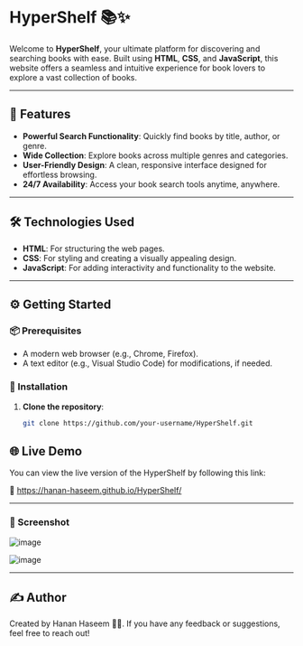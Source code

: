 # HyperShelf 📚✨  

Welcome to **HyperShelf**, your ultimate platform for discovering and searching books with ease. Built using **HTML**, **CSS**, and **JavaScript**, this website offers a seamless and intuitive experience for book lovers to explore a vast collection of books.  

---

## 🚀 Features  

- **Powerful Search Functionality**: Quickly find books by title, author, or genre.  
- **Wide Collection**: Explore books across multiple genres and categories.  
- **User-Friendly Design**: A clean, responsive interface designed for effortless browsing.  
- **24/7 Availability**: Access your book search tools anytime, anywhere.  

---

## 🛠️ Technologies Used  

- **HTML**: For structuring the web pages.  
- **CSS**: For styling and creating a visually appealing design.  
- **JavaScript**: For adding interactivity and functionality to the website.  

---

## ⚙️ Getting Started  

### 📦 Prerequisites  

- A modern web browser (e.g., Chrome, Firefox).  
- A text editor (e.g., Visual Studio Code) for modifications, if needed.  

### 🔧 Installation  

1. **Clone the repository**:  

   ```bash
   git clone https://github.com/your-username/HyperShelf.git

## 🌐 Live Demo
You can view the live version of the HyperShelf by following this link:

🔗 https://hanan-haseem.github.io/HyperShelf/

---

### 📸 Screenshot
![image](https://github.com/user-attachments/assets/561b090e-216e-491d-8d90-8fea8ac270f7)

![image](https://github.com/user-attachments/assets/7b1ea989-e798-4f64-aa9b-fe391d6bcd91)


---

## ✍️ Author
Created by Hanan Haseem 👨‍💻. If you have any feedback or suggestions, feel free to reach out!
